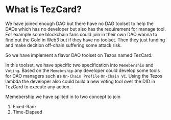 # What is TezCard?

We have joined enough DAO but there have no DAO toolset to help the DAOs which has no developer but also has the requirement for manage tool. For example some blockchain fans could join in their own DAO wanna to find out the Gold in Web3 but if they have no toolset. Then they just funding and make decition off-chain suffering some attack risk.

So we have implement a flavor DAO toolset on Tezos named TezCard.

In this toolset, we have specific two specification into `Memebershio` and `Voting`. Based on the `Memebrship` any developer could develop some tools for DAO managers such as `On-Chain Profile` `On-Chain VC`. Using the Tezos lambda the developer also could build a new voting tool over the DID in TezCard to execute any action.

Memebership we have splited in to two concept to join

1. Fixed-Rank 
2. Time-Elapsed 

